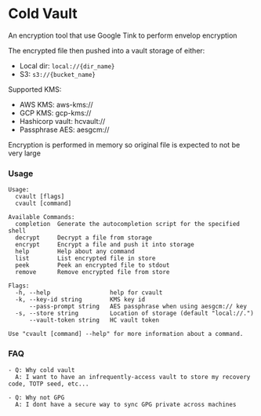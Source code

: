 # Cold Vault

An encryption tool that use Google Tink to perform envelop encryption

The encrypted file then pushed into a vault storage of either:

- Local dir: `local://{dir_name}`
- S3: `s3://{bucket_name}`

Supported KMS:

- AWS KMS: aws-kms://
- GCP KMS: gcp-kms://
- Hashicorp vault: hcvault://
- Passphrase AES: aesgcm://

Encryption is performed in memory so original file is expected to not be very large

### Usage

```
Usage:
  cvault [flags]
  cvault [command]

Available Commands:
  completion  Generate the autocompletion script for the specified shell
  decrypt     Decrypt a file from storage
  encrypt     Encrypt a file and push it into storage
  help        Help about any command
  list        List encrypted file in store
  peek        Peek an encrypted file to stdout
  remove      Remove encrypted file from store

Flags:
  -h, --help                 help for cvault
  -k, --key-id string        KMS key id
      --pass-prompt string   AES passphrase when using aesgcm:// key
  -s, --store string         Location of storage (default "local://.")
      --vault-token string   HC vault token

Use "cvault [command] --help" for more information about a command.
```

### FAQ

```
- Q: Why cold vault
  A: I want to have an infrequently-access vault to store my recovery code, TOTP seed, etc...

- Q: Why not GPG
  A: I dont have a secure way to sync GPG private across machines
```
